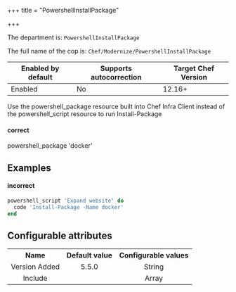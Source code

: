 +++
title = "PowershellInstallPackage"

+++

<!-- This content is automatically generated. See https://github.com/chef/chef-web-docs/blob/main/generated/README.md -->

The department is: `PowershellInstallPackage`

The full name of the cop is: `Chef/Modernize/PowershellInstallPackage`

| Enabled by default | Supports autocorrection | Target Chef Version |
| --- | --- | --- |
| Enabled | No | 12.16+ |

Use the powershell_package resource built into Chef Infra Client instead of the powershell_script resource to run Install-Package

 #### correct
 powershell_package 'docker'

## Examples


#### incorrect

```ruby
powershell_script 'Expand website' do
  code 'Install-Package -Name docker'
end
```

## Configurable attributes

<table>
<tbody><tr>
<th>Name</th>
<th>Default value</th>
<th>Configurable values</th>
</tr>
<tr>
<td style="text-align:center">Version Added</td>
<td style="text-align:center">5.5.0</td>
<td style="text-align:center">String</td>
</tr>
<tr><td style="text-align:center">Include</td>
<td style="text-align:center"><ul>
</ul>
</td>
<td style="text-align:center">Array</td>
</tr></tbody></table>
